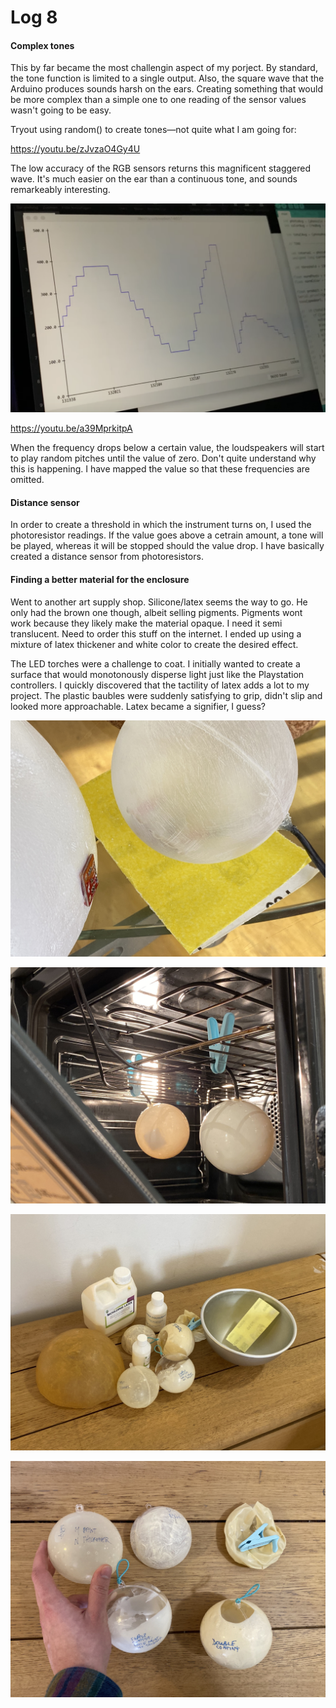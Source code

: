 # Log 8

#### Complex tones

This by far became the most challengin aspect of my porject. By standard, the tone function is limited to a single output. Also, the square wave that the Arduino produces sounds harsh on the ears. Creating something that would be more complex than a simple one to one reading of the sensor values wasn't going to be easy.

Tryout using random() to create tones—not quite what I am going for:

https://youtu.be/zJvzaO4Gy4U

The low accuracy of the RGB sensors returns this magnificent staggered wave. It's much easier on the ear than a continuous tone, and sounds remarkeably interesting.

![](image.png)

https://youtu.be/a39MprkitpA

When the frequency drops below a certain value, the loudspeakers will start to play random pitches until the value of zero. Don't quite understand why this is happening. I have mapped the value so that these frequencies are omitted.

#### Distance sensor

In order to create a threshold in which the instrument turns on, I used the photoresistor readings. If the value goes above a cetrain amount, a tone will be played, whereas it will be stopped should the value drop. I have basically created a distance sensor from photoresistors.

#### Finding a better material for the enclosure

Went to another art supply shop. Silicone/latex seems the way to go. He only had the brown one though, albeit selling pigments. Pigments wont work because they likely make the material opaque. I need it semi translucent. Need to order this stuff on the internet. I ended up using a mixture of latex thickener and white color to create the desired effect.

The LED torches were a challenge to coat. I initially wanted to create a surface that would monotonously disperse light just like the Playstation controllers. I quickly discovered that the tactility of latex adds a lot to my project. The plastic baubles were suddenly satisfying to grip, didn't slip and looked more approachable. Latex became a signifier, I guess?

![Image](image-1.jpeg)

![Image](image-2.jpeg)

![Image](image-3.jpeg)

![Image](image-4.jpeg)
